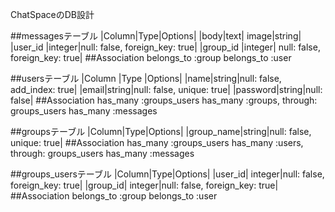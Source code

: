 ChatSpaceのDB設計

##messagesテーブル
|Column|Type|Options|
|body|text|
image|string|
|user_id |integer|null: false, foreign_key: true|
|group_id |integer| null: false, foreign_key: true|
##Association
belongs_to :group
belongs_to :user

##usersテーブル
|Column |Type |Options|
|name|string|null: false, add_index: true|
|email|string|null: false, unique: true|
|password|string|null: false|
##Association
has_many :groups_users
has_many :groups, through: groups_users
has_many :messages

##groupsテーブル
|Column|Type|Options|
|group_name|string|null: false, unique: true|
##Association
has_many :groups_users
has_many :users, through: groups_users
has_many :messages

##groups_usersテーブル
|Column|Type|Options|
|user_id| integer|null: false, foreign_key: true|
|group_id| integer|null: false, foreign_key: true|
##Association
belongs_to :group
belongs_to :user

